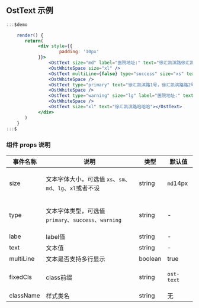 ## OstText 示例

  
```jsx
:::$demo

    render() {
       return( 
            <div style={{
                    padding: '10px'
            }}>
                <OstText size="md" label="医院地址:" text="徐汇凯滨路徐汇凯滨路徐汇凯滨路徐汇凯滨路徐汇凯滨路徐汇凯滨路徐汇凯滨路徐汇凯滨路徐汇凯滨路徐汇凯滨路徐汇凯滨路徐汇凯滨路徐汇凯滨路徐汇凯滨路徐汇凯滨路徐汇凯滨路徐汇凯滨路徐汇凯滨路徐汇凯滨"></OstText>
                <OstWhiteSpace size="xl" />
                <OstText multiLine={false} type="success" size="xs" text="徐汇凯滨路1号，徐汇凯滨路路2号，徐汇凯滨路1号，徐汇凯滨路路2号"></OstText>
                <OstWhiteSpace />
                <OstText type="primary" text="徐汇凯滨路1号，徐汇凯滨路路2号，徐汇凯滨路1号，徐汇凯滨路路2号"></OstText>
                <OstWhiteSpace />
                <OstText type="warning" size="lg" label="医院地址:" text="徐汇凯滨路"></OstText>
                <OstWhiteSpace />
                <OstText size="xl" text="徐汇凯滨路哈哈哈"></OstText>
            </div>
       )
    }
:::$
```

### 组件 props 说明
| 事件名称 | 说明 | 类型 | 默认值 |
|---------|--------|---------|---------|
| size | <p>文本字体大小，可选值 <code>xs</code>、<code>sm</code>、<code>md</code>、<code>lg</code>、<code>xl</code>或者不设</p> | string | <p><code>md</code>14px</p>
| type | <p>文本字体类型，可选值 <code>primary</code>、<code>success</code>、<code>warning</code></p> | string | - |
| labe | label值 | string | - |
| text | 文本值 | string | - |
| multiLine | 文本是否支持多行显示 | boolean | true |
| fixedCls | class前缀 | string | <p><code>ost-text</code></p> |
| className | 样式类名 | string | 无 |
